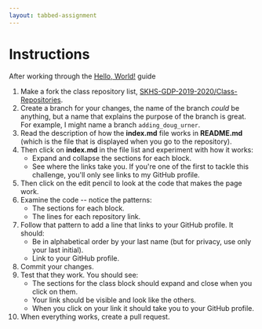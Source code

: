 ```yaml
---
layout: tabbed-assignment
---
```


# Instructions

After working through the [Hello, World!](https://guides.github.com) guide

1. Make a fork the class repository list, [SKHS-GDP-2019-2020/Class-Repositories](https://github.com/SKHS-GDP-2019-2020/Class-Repositories).
1. Create a branch for your changes, the name of the branch _could_ be anything, but a name that explains the purpose of the branch is great. For example, I might name a branch ```adding_doug_urner```.
1. Read the description of how the **index.md** file works in **README.md** (which is the file that is displayed when you go to the repository).
1. Then click on **index.md** in the file list and experiment with how it works:
   - Expand and collapse the sections for each block.
   - See where the links take you. If you're one of the first to tackle this challenge, you'll only see links to my GitHub profile.
1. Then click on the edit pencil to look at the code that makes the page work.
1. Examine the code -- notice the patterns:
   - The sections for each block.
   - The lines for each repository link.
1. Follow that pattern to add a line that links to your GitHub profile. It should:
   - Be in alphabetical order by your last name (but for privacy, use only your last initial).
   - Link to your GitHub profile.
1. Commit your changes.
1. Test that they work. You should see:
   - The sections for the class block should expand and close when you click on them.
   - Your link should be visible and look like the others.
   - When you click on your link it should take you to your GitHub profile.
1. When everything works, create a pull request.

<!-- Don't edit links here, change them in _data/assignment.yml instead, -->

[slides]: <{{site.data.assignment.slides}}>
[template]: <{{site.data.assignment.template}}>
